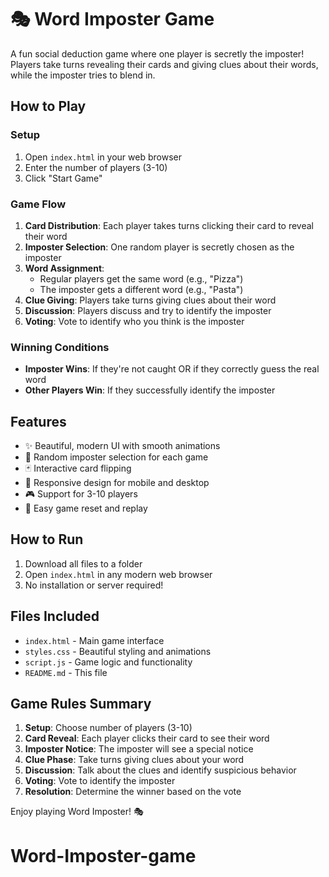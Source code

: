 # 🎭 Word Imposter Game

A fun social deduction game where one player is secretly the imposter! Players take turns revealing their cards and giving clues about their words, while the imposter tries to blend in.

## How to Play

### Setup
1. Open `index.html` in your web browser
2. Enter the number of players (3-10)
3. Click "Start Game"

### Game Flow
1. **Card Distribution**: Each player takes turns clicking their card to reveal their word
2. **Imposter Selection**: One random player is secretly chosen as the imposter
3. **Word Assignment**: 
   - Regular players get the same word (e.g., "Pizza")
   - The imposter gets a different word (e.g., "Pasta")
4. **Clue Giving**: Players take turns giving clues about their word
5. **Discussion**: Players discuss and try to identify the imposter
6. **Voting**: Vote to identify who you think is the imposter

### Winning Conditions
- **Imposter Wins**: If they're not caught OR if they correctly guess the real word
- **Other Players Win**: If they successfully identify the imposter

## Features

- ✨ Beautiful, modern UI with smooth animations
- 🎯 Random imposter selection for each game
- 🃏 Interactive card flipping
- 📱 Responsive design for mobile and desktop
- 🎮 Support for 3-10 players
- 🔄 Easy game reset and replay

## How to Run

1. Download all files to a folder
2. Open `index.html` in any modern web browser
3. No installation or server required!

## Files Included

- `index.html` - Main game interface
- `styles.css` - Beautiful styling and animations
- `script.js` - Game logic and functionality
- `README.md` - This file

## Game Rules Summary

1. **Setup**: Choose number of players (3-10)
2. **Card Reveal**: Each player clicks their card to see their word
3. **Imposter Notice**: The imposter will see a special notice
4. **Clue Phase**: Take turns giving clues about your word
5. **Discussion**: Talk about the clues and identify suspicious behavior
6. **Voting**: Vote to identify the imposter
7. **Resolution**: Determine the winner based on the vote

Enjoy playing Word Imposter! 🎭
# Word-Imposter-game
